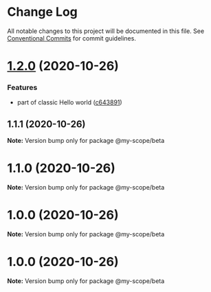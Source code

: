 # Change Log

All notable changes to this project will be documented in this file.
See [Conventional Commits](https://conventionalcommits.org) for commit guidelines.

# [1.2.0](https://github.com/anktgarg/lerna-conventional-commits-example/compare/@my-scope/beta@1.1.1...@my-scope/beta@1.2.0) (2020-10-26)


### Features

* part of classic Hello world ([c643891](https://github.com/anktgarg/lerna-conventional-commits-example/commit/c643891172d5e7c84f2c7675d6f9e006277dc593))





## 1.1.1 (2020-10-26)

**Note:** Version bump only for package @my-scope/beta





# 1.1.0 (2020-10-26)

**Note:** Version bump only for package @my-scope/beta





# 1.0.0 (2020-10-26)

**Note:** Version bump only for package @my-scope/beta





# 1.0.0 (2020-10-26)

**Note:** Version bump only for package @my-scope/beta
